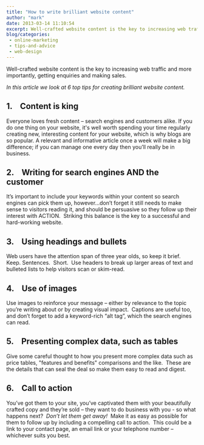 ```yaml
---
title: "How to write brilliant website content"
author: "mark"
date: 2013-03-14 11:10:54
excerpt: Well-crafted website content is the key to increasing web traffic and more importantly, getting enquiries and making sales.
blog/categories: 
 - online-marketing
 - tips-and-advice
 - web-design
---
```


Well-crafted website content is the key to increasing web traffic and more importantly, getting enquiries and making sales.

*In this article we look at 6 top tips for creating brilliant website content.*

## 1.    Content is king

Everyone loves fresh content – search engines and customers alike. If you do one thing on your website, it's well worth spending your time regularly creating new, interesting content for your website, which is why blogs are so popular. A relevant and informative article once a week will make a big difference; if you can manage one every day then you’ll really be in business.

## 2.    Writing for search engines AND the customer

It’s important to include your keywords within your content so search engines can pick them up, however…don’t forget it still needs to make sense to visitors reading it, and should be persuasive so they follow up their interest with ACTION.  Striking this balance is the key to a successful and hard-working website.

## 3.    Using headings and bullets

Web users have the attention span of three year olds, so keep it brief.  Keep. Sentences.  Short.  Use headers to break up larger areas of text and bulleted lists to help visitors scan or skim-read.

## 4.    Use of images

Use images to reinforce your message – either by relevance to the topic you’re writing about or by creating visual impact.  Captions are useful too, and don’t forget to add a keyword-rich “alt tag”, which the search engines can read.

## 5.    Presenting complex data, such as tables

Give some careful thought to how you present more complex data such as price tables, "features and benefits" comparisons and the like.  These are the details that can seal the deal so make them easy to read and digest.

## 6.    Call to action

You’ve got them to your site, you’ve captivated them with your beautifully crafted copy and they’re sold – they want to do business with you - so what happens next?  *Don’t let them get away!*  Make it as easy as possible for them to follow up by including a compelling call to action.  This could be a link to your contact page, an email link or your telephone number – whichever suits you best.
<div id="_mcePaste" style="width: 1px; height: 1px; overflow: hidden;">

<!-- [if gte mso 9]&gt;  Normal 0   false false false        MicrosoftInternetExplorer4  &lt;![endif]--><!-- [if gte mso 9]&gt;   &lt;![endif]--><!-- [if gte mso 10]&gt; &lt;!   /* Style Definitions */  table.MsoNormalTable 	{mso-style-name:&quot;Table Normal&quot;; 	mso-tstyle-rowband-size:0; 	mso-tstyle-colband-size:0; 	mso-style-noshow:yes; 	mso-style-parent:&quot;&quot;; 	mso-padding-alt:0cm 5.4pt 0cm 5.4pt; 	mso-para-margin:0cm; 	mso-para-margin-bottom:.0001pt; 	mso-pagination:widow-orphan; 	font-size:10.0pt; 	font-family:&quot;Times New Roman&quot;; 	mso-ansi-language:#0400; 	mso-fareast-language:#0400; 	mso-bidi-language:#0400;} --> <!--[endif]-->
<p class="MsoNormal"><span style="font-size: 10pt; font-family: Verdana;">Well-crafted website content is the key to increasing web traffic and more importantly, getting enquiries.</span></p>
<p class="MsoNormal"><span style="font-size: 10pt; font-family: Verdana;">In this article we look at 6 top tips for creating brilliant web content.</span></p>

<ol style="margin-top: 0cm;" type="1">
	<li class="MsoNormal">*<span style="font-size: 10pt; font-family: Verdana;">Content is king</span>*


<p class="MsoNormal"><span style="font-size: 10pt; font-family: Verdana;">Everyone loves fresh content – search engines and customer alike.It is well worth spending time regularly creating new, interesting content for your website, which is why blogs are so popular.A relevant and informative article once a week will make a big difference; if you can manage one every day then you’ll really be in business.</span></p>

<ol style="margin-top: 0cm;" type="1">
	<li class="MsoNormal">*<span style="font-size: 10pt; font-family: Verdana;">Writing for search engines AND the customer</span>*


<p class="MsoNormal"><span style="font-size: 10pt; font-family: Verdana;">It’s important to include your keywords within your content so search engines can pick them up, however…don’t forget it still needs to make sense to visitors reading it, and should be persuasive so they follow up their interest with ACTION.</span></p>

<ol style="margin-top: 0cm;" type="1">
	<li class="MsoNormal">*<span style="font-size: 10pt; font-family: Verdana;">Using headings and bullets</span>*


<p class="MsoNormal"><span style="font-size: 10pt; font-family: Verdana;">Web users have the attention span of three year olds, so keep it brief.Keep. Sentences.Short.Use headers to break up larger areas of text and bulleted lists to help visitors scan or skim-read.</span></p>

<ol style="margin-top: 0cm;" type="1">
	<li class="MsoNormal">*<span style="font-size: 10pt; font-family: Verdana;">Use of images</span>*


<p class="MsoNormal"><span style="font-size: 10pt; font-family: Verdana;">Use images to reinforce your message – either by relevance to the topic you’re writing about or by using impact.Captions are useful too, and don’t forget to add a keyword-rich “alt tag”, which the search engines can read.</span></p>

<ol style="margin-top: 0cm;" type="1">
	<li class="MsoNormal">*<span style="font-size: 10pt; font-family: Verdana;">Presenting complex data – tables etc</span>*


<p class="MsoNormal"><span style="font-size: 10pt; font-family: Verdana;">Give some careful thought to how you present more complex data such as price tables, features and benefits and the like.These are the details that can seal the deal so make them easy to read and intuitive.</span></p>

<ol style="margin-top: 0cm;" type="1">
	<li class="MsoNormal">*<span style="font-size: 10pt; font-family: Verdana;">Call to action</span>*


<p class="MsoNormal"><span style="font-size: 10pt; font-family: Verdana;">You’ve got them to your site, you’ve captivated them with your beautifully crafted copy and they’re sold – they want to do business with you.What next?Don’t let them get away!Make it as easy as possible for them to follow up by including a compelling call to action.This could be a link to your contact page, and email link or your telephone number – whichever suits you best.</span></p>

</div>



